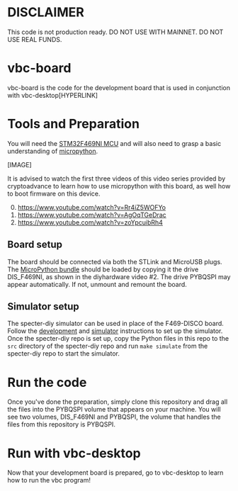 # DISCLAIMER

This code is not production ready. DO NOT USE WITH MAINNET. DO NOT USE REAL FUNDS.

# vbc-board

vbc-board is the code for the development board that is used in conjunction with vbc-desktop[HYPERLINK]

# Tools and Preparation

You will need the [STM32F469NI MCU](https://www.st.com/en/evaluation-tools/32f469idiscovery.html) and will also need to grasp a basic understanding of [micropython](https://micropython.org/).

[IMAGE]

It is advised to watch the first three videos of this video series provided by cryptoadvance to learn how to use micropython with this board, as well how to boot firmware on this device.

0. <https://www.youtube.com/watch?v=Rr4iZ5WOFYo>
1. <https://www.youtube.com/watch?v=AgOqTGeDrac>
2. <https://www.youtube.com/watch?v=zoYpcuibRh4>

## Board setup

The board should be connected via both the STLink and MicroUSB plugs. The [MicroPython bundle](https://github.com/diybitcoinhardware/f469-disco/releases/tag/v1.1.2) should be loaded by copying it the drive DIS_F469NI, as shown in the diyhardware video #2. The drive PYBQSPI may appear automatically. If not, unmount and remount the board.

## Simulator setup

The specter-diy simulator can be used in place of the F469-DISCO board. Follow the [development](https://github.com/cryptoadvance/specter-diy/blob/v1.4.5/docs/development.md) and [simulator](https://github.com/cryptoadvance/specter-diy/blob/v1.4.5/docs/simulator.md) instructions to set up the simulator.
Once the specter-diy repo is set up, copy the Python files in this repo to the `src` directory of the specter-diy repo and run `make simulate` from the specter-diy repo to start the simulator.

# Run the code

Once you've done the preparation, simply clone this repository and drag all the files into the PYBQSPI volume that appears on your machine.
You will see two volumes, DIS_F469NI and PYBQSPI, the volume that handles the files from this repository is PYBQSPI.

# Run with vbc-desktop

Now that your development board is prepared, go to vbc-desktop to learn how to run the vbc program!
